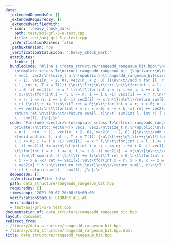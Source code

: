 ```yaml
---
data:
  _extendedDependsOn: []
  _extendedRequiredBy: []
  _extendedVerifiedWith:
  - icon: ':heavy_check_mark:'
    path: test/aoj-grl-5-e.test.cpp
    title: test/aoj-grl-5-e.test.cpp
  _isVerificationFailed: false
  _pathExtension: hpp
  _verificationStatusIcon: ':heavy_check_mark:'
  attributes:
    links: []
  bundledCode: "#line 1 \"data_structure/rangeadd_rangesum_bit.hpp\"\n#include <vector>\n\
    \ntemplate <class T>\nstruct rangeadd_rangesum_bit {\nprivate:\n\tstd::vector<T>\
    \ vec1, vec2;\n\tsize_t n;\n\npublic:\n\trangeadd_rangesum_bit(size_t n_) : n(n_\
    \ + 1), vec1(n_ + 2, 0), vec2(n_ + 2, 0) {}\n\n\t//add x for [l, r)\n\tvoid add(int\
    \ l, int r, T x = T(1)) {\n\t\tl++;\n\t\tr++;\n\t\tfor(int i = l; i <= n; i +=\
    \ i & -i) vec1[i] -= x * l;\n\t\tfor(int i = l; i <= n; i += i & -i) vec2[i] +=\
    \ x;\n\t\tfor(int i = r; i <= n; i += i & -i) vec1[i] += x * r;\n\t\tfor(int i\
    \ = r; i <= n; i += i & -i) vec2[i] -= x;\n\t}\n\n\t//return sum[0, r)\n\tT sum(int\
    \ r) {\n\t\tr += 1;\n\t\tT ret = 0;\n\t\tfor(int x = r; x > 0; x -= x & -x) ret\
    \ += vec1[x];\n\t\tfor(int x = r; x > 0; x -= x & -x) ret += vec2[x] * r;\n\t\t\
    return ret;\n\t}\n\n\t//return sum[l, r)\n\tT sum(int l, int r) { return sum(r)\
    \ - sum(l); }\n};\n"
  code: "#include <vector>\n\ntemplate <class T>\nstruct rangeadd_rangesum_bit {\n\
    private:\n\tstd::vector<T> vec1, vec2;\n\tsize_t n;\n\npublic:\n\trangeadd_rangesum_bit(size_t\
    \ n_) : n(n_ + 1), vec1(n_ + 2, 0), vec2(n_ + 2, 0) {}\n\n\t//add x for [l, r)\n\
    \tvoid add(int l, int r, T x = T(1)) {\n\t\tl++;\n\t\tr++;\n\t\tfor(int i = l;\
    \ i <= n; i += i & -i) vec1[i] -= x * l;\n\t\tfor(int i = l; i <= n; i += i &\
    \ -i) vec2[i] += x;\n\t\tfor(int i = r; i <= n; i += i & -i) vec1[i] += x * r;\n\
    \t\tfor(int i = r; i <= n; i += i & -i) vec2[i] -= x;\n\t}\n\n\t//return sum[0,\
    \ r)\n\tT sum(int r) {\n\t\tr += 1;\n\t\tT ret = 0;\n\t\tfor(int x = r; x > 0;\
    \ x -= x & -x) ret += vec1[x];\n\t\tfor(int x = r; x > 0; x -= x & -x) ret +=\
    \ vec2[x] * r;\n\t\treturn ret;\n\t}\n\n\t//return sum[l, r)\n\tT sum(int l, int\
    \ r) { return sum(r) - sum(l); }\n};\n"
  dependsOn: []
  isVerificationFile: false
  path: data_structure/rangeadd_rangesum_bit.hpp
  requiredBy: []
  timestamp: '2021-09-07 20:08:56+09:00'
  verificationStatus: LIBRARY_ALL_AC
  verifiedWith:
  - test/aoj-grl-5-e.test.cpp
documentation_of: data_structure/rangeadd_rangesum_bit.hpp
layout: document
redirect_from:
- /library/data_structure/rangeadd_rangesum_bit.hpp
- /library/data_structure/rangeadd_rangesum_bit.hpp.html
title: data_structure/rangeadd_rangesum_bit.hpp
---
```

